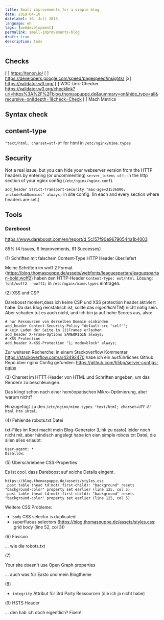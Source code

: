 ```yaml
---
title: Small improvements for a simple blog
date: 2018-04-10
datelabel: 10. Juli 2018
language: en
tags: [webdevelopment]
permalink: small-improvements-blog
draft: true
description: todo
---
```



## Checks

[ ] https://tenon.io/
[ ] https://developers.google.com/speed/pagespeed/insights/
[x] https://validator.w3.org/
[ ] W3C Link-Checker https://validator.w3.org/checklink?uri=https%3A%2F%2Fblog.thomaspuppe.de&summary=on&hide_type=all&recursive=on&depth=1&check=Check
[ ] Mach Metrics

## Syntax check



## content-type

`"text/html; charset=utf-8"` for html in `/etc/nginx/mime.types`


## Security

Not a real issue, but you can hide your webserver version from the HTTP headers by entering (or uncommenting) `server_tokens off;` in the http section of your nginx config (`/etc/nginx/nginx.conf`).


`add_header Strict-Transport-Security "max-age=31536000; includeSubDomains" always;` in site config. (In each and every section where headers are set.)


## Tools

### Dareboost

https://www.dareboost.com/en/report/d_5c157f90e96790544a1b4003

85% (4 Issues, 6 Improvements, 61 Successes)

(1) Schriften mit falschem Content-Type HTTP Header überliefert

Meine Schriften im woff 2 Format (https://blog.thomaspuppe.de/assets/webfonts/leaguespartan/leaguespartan-bold.woff2) haben den HTTP-Header `Content-Type: ext/html`. Lösung: `font/woff2   woff2;` in `/etc/nginx/mime.types` eintragen.


(2) XSS und CSP

Dareboost moniert,dass ich keine CSP und XSS protection header aktiviert habe. Da das Blog reinstatisch ist, sollte das _eigentlich_(TM) nicht nötig sein. Aber schaden tut es auch nicht, und ich bin ja auf hohe Scores aus, also:

	# nur Ressourcen von derselben Domain einbinden
	add_header Content-Security-Policy "default-src 'self'";
	# kein Laden der Seite in (i)Frames erlauben
	add_header X-Frame-Options SAMEORIGIN always;
	# XSS Protection
	add_header X-XSS-Protection "1; mode=block" always;

Zur weiteren Recherche: in einem Stackoverflow Kommentar https://stackoverflow.com/a/43492470 habe ich ein ausführliches Github Repo über nginx Config gefunden: https://github.com/h5bp/server-configs-nginx

(3) Charset im HTTT-Header von HTML und Schriften angeben, um das Rendern zu beschleunigen.

Das klingt schon nach einer homöopatischen Mikro-Optimierung, aber warum nicht?

Hinzugefügt zu den `/etc/nginx/mime.types`: `"text/html; charset=UTF-8" html htm shtml;`

(4) Fehlende robots.txt Datei

txt-Files im Root macht mein Blog-Generator [Link zu easto] leider noch nicht mit, aber händisch angelegt habe ich eien simple robots.txt Datei, die allen alles erlaubt:

	User-agent: *
	Disallow:


(5) Überschriebene CSS-Properties

Es ist cool, dass Dareboost auf solche Details eingeht.

	https://blog.thomaspuppe.de/assets/styles.css
    .post table thead td:not(:first-child): "background" resets "background-color" property set earlier (line 125, col 5)
    .post table thead td:not(:first-child): "background" resets "background-color" property set earlier (line 125, col 5)

Weitere CSS Probleme:

- `body` CSS selector is duplicated
- superfluous selectors (https://blog.thomaspuppe.de/assets/styles.css: .grid body (line 52, col 3))

(6) Favicon

... wie die robots.txt

(7)

Your site doesn't use Open Graph properties

<meta property="og:title" content="The title" />
<meta property="og:type" content="The type" />
<meta property="og:url" content="http://url.com/" />
<meta property="og:image" content="http://image.jpg" />

... auch was für Easto und mein Blogtheme

(8)

- `integrity` Attribut für 3rd Party Ressourcen (die ich ja nicht habe)

(9) HSTS Header

... den hab ich doch eigentlich? Fixen!
